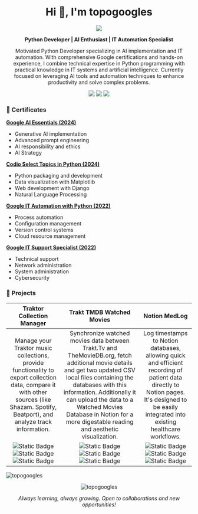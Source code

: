 <h1 align="center">Hi 👋, I'm topogoogles</h1> 
<p align="center"><img src="https://avatars.githubusercontent.com/u/48167838?v=4">

<p align=center><b>Python Developer | AI Enthusiast | IT Automation Specialist</b>
</p>

<p align="center">Motivated Python Developer specializing in AI implementation and IT automation. With comprehensive Google certifications and hands-on experience, I combine technical expertise in Python programming with practical knowledge in IT systems and artificial intelligence. Currently focused on leveraging AI tools and automation techniques to enhance productivity and solve complex problems.</p>

<p align="center"> <a href="mailto:araujoagustin@gmail.com"><img src="https://img.shields.io/badge/Email-Contact-lightgray?style=for-the-badge&logo=gmail"></a> <a href="https://topogoogles.github.io"><img src="https://img.shields.io/badge/Portfolio-Website-orangered?style=for-the-badge&logo=brave"></a> <img src="https://img.shields.io/badge/Location-Barcelona-blue?style=for-the-badge&logo=google-maps"> </p>

### 📃 Certificates

<p><a href="https://coursera.org/verify/MF2ACZNKUQXR"><b>Google AI Essentials (2024)</b></a>
   <ul>
      <li>Generative AI implementation</li>
      <li>Advanced prompt engineering</li>
      <li>AI responsibility and ethics</li>
      <li>Al Strategy</li>
   </ul>
</p>
<p><a href="https://coursera.org/verify/specialization/BSFGUD7NBSMN"><b>Codio Select Topics in Python (2024)</b></a>
   <ul>
      <li>Python packaging and development</li>
      <li>Data visualization with Matplotlib</li>
      <li>Web development with Django</li>
      <li>Natural Language Processing</li>
   </ul>
</p>
<p><a href="https://www.coursera.org/verify/professional-cert/K9K8649HJ2PB"><b>Google IT Automation with Python (2022)</b></a>
   <ul>
      <li>Process automation</li>
      <li>Configuration management</li>
      <li>Version control systems</li>
      <li>Cloud resource management</li>
   </ul>
</p>
<p><a href="https://coursera.org/verify/professional-cert/GKA9NYNPDSWY"><b>Google IT Support Specialist (2022)</b></a>
   <ul>
      <li>Technical support</li>
      <li>Network administration</li>
      <li>System administration</li>
      <li>Cybersecurity</li>
   </ul>
</p>

### 🚀 Projects

| Traktor Collection Manager | Trakt TMDB Watched Movies | Notion MedLog |
| :---: | :---: | :---: |
| Manage your Traktor music collections, provide functionality to export collection data, compare it with other sources (like Shazam. Spotify, Beatport), and analyze track information. | Synchronize watched movies data between Trakt.Tv and TheMovieDB.org, fetch additional movie details and get two updated CSV local files containing the databases with this information. Additionally it can upload the data to a Watched Movies Database in Notion for a more digestable reading and aesthetic visualization. | Log timestamps to Notion databases, allowing quick and efficient recording of patient data directly to Notion pages. It's designed to be easily integrated into existing healthcare workflows. |
| ![Static Badge](https://img.shields.io/badge/Python-3776AB?style=plastic&logo=python&logoColor=gold) ![Static Badge](https://img.shields.io/badge/Conda-44DD33?style=plastic&logo=anaconda) ![Static Badge](https://img.shields.io/badge/Poetry-003377?style=plastic&logo=poetry) | ![Static Badge](https://img.shields.io/badge/Matplotlib-hotpink?style=plastic&logo=soundcharts) ![Static Badge](https://img.shields.io/badge/JavaScript-olive?style=plastic&logo=javascript) ![Static Badge](https://img.shields.io/badge/NodeJS-525D4C?style=plastic&logo=nodedotjs) | ![Static Badge](https://img.shields.io/badge/Node--Red-8F0000?style=plastic&logo=nodered) ![Static Badge](https://img.shields.io/badge/HTML-4B0f00?style=plastic&logo=html5) ![Static Badge](https://img.shields.io/badge/CSS-blue?style=plastic&logo=css3) | ![Static Badge](https://img.shields.io/badge/Django-004225?style=plastic&logo=django) ![Static Badge](https://img.shields.io/badge/Flask-black?style=plastic&logo=flask&logoColor=skyblue) ![Static Badge](https://img.shields.io/badge/LLMs-7BCCB5?style=plastic&logo=openai) | ![Static Badge](https://img.shields.io/badge/Generative_AI-navy?style=plastic&logo=google-gemini) ![Static Badge](https://img.shields.io/badge/Prompt_Engineering-teal?style=plastic&logo=anthropic) ![Static Badge](https://img.shields.io/badge/Google_Cloud-87CEEB?style=plastic&logo=google-cloud) | ![Static Badge](https://img.shields.io/badge/Git-FFCAC6?style=plastic&logo=git) ![Static Badge](https://img.shields.io/badge/GitHub-darkslategray?style=plastic&logo=github) ![Static Badge](https://img.shields.io/badge/Linux-gray?style=plastic&logo=linux) | ![Static Badge](https://img.shields.io/badge/PowerShell-0077FF?style=plastic&logo=ntfy&logoColor=FAFA00) ![Static Badge](https://img.shields.io/badge/Bash-302261?style=plastic&logo=gnubash) ![Static Badge](https://img.shields.io/badge/Puppet-FF551A?style=plastic&logo=puppet) | ![Static Badge](https://img.shields.io/badge/Jupyter_Notebooks-ivory?style=plastic&logo=jupyter) ![Static Badge](https://img.shields.io/badge/DNS-mediumpurple?style=plastic&logo=nextdns&logoColor=gold) ![Static Badge](https://img.shields.io/badge/Network_Security-005A00?style=plastic&logo=adguard) | ![Static Badge](https://img.shields.io/badge/OSI/TCP_IP-olive?style=plastic&logo=awsorganizations&logoColor=FAFA00) ![Static Badge](https://img.shields.io/badge/Postman-FFE5B4?style=plastic&logo=postman) ![Static Badge](https://img.shields.io/badge/MySQL-EEFFFF?style=plastic&logo=mysql&logoColor=darkblue) | ![Static Badge](https://img.shields.io/badge/Notion-white?style=plastic&logo=notion&logoColor=black) 

<p><img align="center" src="https://github-readme-stats.vercel.app/api/top-langs?username=topogoogles&show_icons=true&locale=en&layout=compact" alt="topogoogles" /></p>  

<p align="center"> <img src="https://komarev.com/ghpvc/?username=topogoogles&label=Profile%20views&color=0e75b6&style=flat" alt="topogoogles" /> </p>  

<p align="center"> <i>Always learning, always growing. Open to collaborations and new opportunities!</i> </p>
